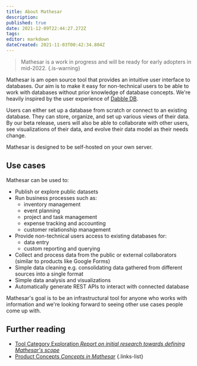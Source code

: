 ```yaml
---
title: About Mathesar
description: 
published: true
date: 2021-12-09T22:44:27.272Z
tags: 
editor: markdown
dateCreated: 2021-11-03T00:42:34.804Z
---
```


> Mathesar is a work in progress and will be ready for early adopters in mid-2022.
{.is-warning}

Mathesar is am open source tool that provides an intuitive user interface to databases. Our aim is to make it easy for non-technical users to be able to work with databases without prior knowledge of database concepts. We're heavily inspired by the user experience of [Dabble DB](https://www.youtube.com/watch?v=MCVj5RZOqwY).

Users can either set up a database from scratch or connect to an existing database. They can store, organize, and set up various views of their data. By our beta release, users will also be able to collaborate with other users, see visualizations of their data, and evolve their data model as their needs change.

Mathesar is designed to be self-hosted on your own server.

## Use cases
Mathesar can be used to:
- Publish or explore public datasets
- Run business processes such as:
  - inventory management
  - event planning
  - project and task management
  - expense tracking and accounting
  - customer relationship management
- Provide non-technical users access to existing databases for:
  - data entry
  - custom reporting and querying
- Collect and process data from the public or external collaborators (similar to products like Google Forms)
- Simple data cleaning e.g. consolidating data gathered from different sources into a single format
- Simple data analysis and visualizations
- Automatically generate REST APIs to interact with connected database

Mathesar's goal is to be an infrastructural tool for anyone who works with information and we're looking forward to seeing other use cases people come up with.

## Further reading
- [Tool Category Exploration *Report on initial research towards defining Mathesar's scope*](/design/reports/tool-category)
- [Product Concepts *Concepts in Mathesar*](/product/concepts)
{.links-list}
